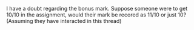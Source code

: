 I have a doubt regarding the bonus mark. Suppose someone were to get 10/10 in
the assignment, would their mark be recored as 11/10 or just 10?  
(Assuming they have interacted in this thread)